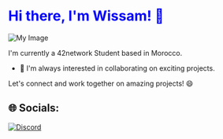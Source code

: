 <h1 style="color: blue;">Hi there, I'm Wissam! 👋</h1>

<img src="https://user-images.githubusercontent.com/34418187/202911326-559ae103-550c-40dc-a404-4c7ca2eeb777.gif" alt="My Image">

<p>I'm currently a 42network Student based in Morocco.</p>

<ul>
  <li>👯 I'm always interested in collaborating on exciting projects.</li>
</ul>

<p>Let's connect and work together on amazing projects! 😄</p>

## 🌐 Socials:
<a href="https://discord.gg/~W1ES#0114"><img src="https://img.shields.io/badge/Discord-%237289DA.svg?logo=discord&logoColor=white" alt="Discord"></a>
